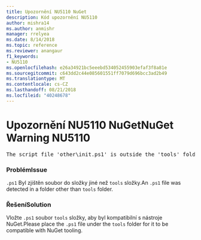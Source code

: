 ```yaml
---
title: Upozornění NU5110 NuGet
description: Kód upozornění NU5110
author: mishra14
ms.author: anmishr
manager: rrelyea
ms.date: 8/14/2018
ms.topic: reference
ms.reviewer: anangaur
f1_keywords:
- NU5110
ms.openlocfilehash: e26a34921bc5eeebd534052455903efaf3f8a81e
ms.sourcegitcommit: c643dd2c44e085601551ff7079d696bcc3ad2b49
ms.translationtype: MT
ms.contentlocale: cs-CZ
ms.lasthandoff: 08/21/2018
ms.locfileid: "40248678"
---
```

# <a name="nuget-warning-nu5110"></a><span data-ttu-id="61700-103">Upozornění NU5110 NuGet</span><span class="sxs-lookup"><span data-stu-id="61700-103">NuGet Warning NU5110</span></span>
<pre>The script file 'other\init.ps1' is outside the 'tools' folder and hence will not be executed during installation of this package. Move it into the 'tools' folder.</pre>

### <a name="issue"></a><span data-ttu-id="61700-104">Problém</span><span class="sxs-lookup"><span data-stu-id="61700-104">Issue</span></span>

<span data-ttu-id="61700-105">`.ps1` Byl zjištěn soubor do složky jiné než `tools` složky.</span><span class="sxs-lookup"><span data-stu-id="61700-105">An `.ps1` file was detected in a folder other than `tools` folder.</span></span>


### <a name="solution"></a><span data-ttu-id="61700-106">Řešení</span><span class="sxs-lookup"><span data-stu-id="61700-106">Solution</span></span>

<span data-ttu-id="61700-107">Vložte `.ps1` soubor `tools` složky, aby byl kompatibilní s nástroje NuGet.</span><span class="sxs-lookup"><span data-stu-id="61700-107">Please place the `.ps1`  file under the `tools` folder for it to be compatible with NuGet tooling.</span></span>

